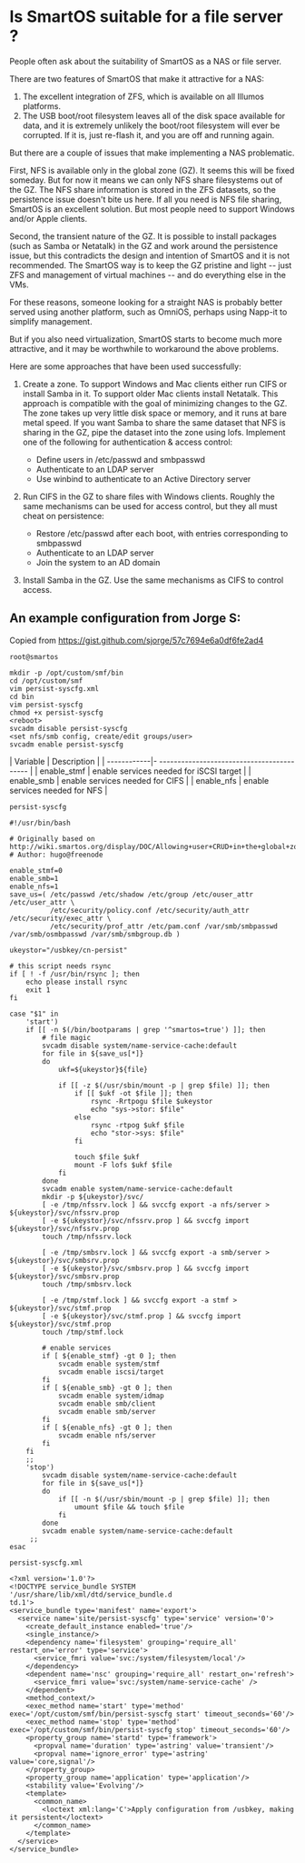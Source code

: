 <!-- markdownlint-disable no-trailing-punctuation line-length -->

# Is SmartOS suitable for a file server ?

People often ask about the suitability of SmartOS as a NAS or file
server.

There are two features of SmartOS that make it attractive for a NAS:

1. The excellent integration of ZFS, which is available on all
   Illumos platforms.
2. The USB boot/root filesystem leaves all of the disk space available
   for data, and it is extremely unlikely the boot/root filesystem will
   ever be corrupted. If it is, just re-flash it, and you are off and
   running again.

But there are a couple of issues that make implementing a NAS
problematic.

First, NFS is available only in the global zone (GZ). It seems this will
be fixed someday. But for now it means we can only NFS share filesystems
out of the GZ. The NFS share information is stored in the ZFS datasets,
so the persistence issue doesn't bite us here. If all you need is NFS
file sharing, SmartOS is an excellent solution. But most people need to
support Windows and/or Apple clients.

Second, the transient nature of the GZ. It is possible to install
packages (such as Samba or Netatalk) in the GZ and work around the
persistence issue, but this contradicts the design and intention of
SmartOS and it is not recommended. The SmartOS way is to keep the GZ
pristine and light -- just ZFS and management of virtual machines -- and
do everything else in the VMs.

For these reasons, someone looking for a straight NAS is probably better
served using another platform, such as OmniOS, perhaps using Napp-it to
simplify management.

But if you also need virtualization, SmartOS starts to become much more
attractive, and it may be worthwhile to workaround the above problems.

Here are some approaches that have been used successfully:

1. Create a zone. To support Windows and Mac clients either run CIFS or
   install Samba in it. To support older Mac clients install Netatalk.
   This approach is compatible with the goal of minimizing changes to
   the GZ. The zone takes up very little disk space or memory, and it
   runs at bare metal speed. If you want Samba to share the same
   dataset that NFS is sharing in the GZ, pipe the dataset into the
   zone using lofs. Implement one of the following for authentication &
   access control:
   - Define users in /etc/passwd and smbpasswd
   - Authenticate to an LDAP server
   - Use winbind to authenticate to an Active Directory server

2. Run CIFS in the GZ to share files with Windows clients. Roughly the
   same mechanisms can be used for access control, but they all must
   cheat on persistence:
   - Restore /etc/passwd after each boot, with entries corresponding
     to smbpasswd
   - Authenticate to an LDAP server
   - Join the system to an AD domain

3. Install Samba in the GZ. Use the same mechanisms as CIFS to
   control access.

## An example configuration from Jorge S:

Copied from <https://gist.github.com/sjorge/57c7694e6a0df6fe2ad4>

`root@smartos`

    mkdir -p /opt/custom/smf/bin
    cd /opt/custom/smf
    vim persist-syscfg.xml
    cd bin
    vim persist-syscfg
    chmod +x persist-syscfg
    <reboot>
    svcadm disable persist-syscfg
    <set nfs/smb config, create/edit groups/user>
    svcadm enable persist-syscfg

| Variable    | Description |
| ------------|- ------------------------------------------ |
| enable_stmf | enable services needed for iSCSI target |
| enable_smb  | enable services needed for CIFS |
| enable_nfs  | enable services needed for NFS |

`persist-syscfg`

    #!/usr/bin/bash

    # Originally based on http://wiki.smartos.org/display/DOC/Allowing+user+CRUD+in+the+global+zone
    # Author: hugo@freenode

    enable_stmf=0
    enable_smb=1
    enable_nfs=1
    save_us=( /etc/passwd /etc/shadow /etc/group /etc/ouser_attr /etc/user_attr \
              /etc/security/policy.conf /etc/security/auth_attr /etc/security/exec_attr \
              /etc/security/prof_attr /etc/pam.conf /var/smb/smbpasswd /var/smb/osmbpasswd /var/smb/smbgroup.db )

    ukeystor="/usbkey/cn-persist"

    # this script needs rsync
    if [ ! -f /usr/bin/rsync ]; then
        echo please install rsync
        exit 1
    fi

    case "$1" in
        'start')
        if [[ -n $(/bin/bootparams | grep '^smartos=true') ]]; then
            # file magic
            svcadm disable system/name-service-cache:default
            for file in ${save_us[*]}
            do
                ukf=${ukeystor}${file}

                if [[ -z $(/usr/sbin/mount -p | grep $file) ]]; then
                    if [[ $ukf -ot $file ]]; then
                        rsync -Rrtpogu $file $ukeystor
                        echo "sys->stor: $file"
                    else
                        rsync -rtpog $ukf $file
                        echo "stor->sys: $file"
                    fi

                    touch $file $ukf
                    mount -F lofs $ukf $file
                fi
            done
            svcadm enable system/name-service-cache:default
            mkdir -p ${ukeystor}/svc/
            [ -e /tmp/nfssrv.lock ] && svccfg export -a nfs/server > ${ukeystor}/svc/nfssrv.prop
            [ -e ${ukeystor}/svc/nfssrv.prop ] && svccfg import ${ukeystor}/svc/nfssrv.prop
            touch /tmp/nfssrv.lock

            [ -e /tmp/smbsrv.lock ] && svccfg export -a smb/server > ${ukeystor}/svc/smbsrv.prop
            [ -e ${ukeystor}/svc/smbsrv.prop ] && svccfg import ${ukeystor}/svc/smbsrv.prop
            touch /tmp/smbsrv.lock

            [ -e /tmp/stmf.lock ] && svccfg export -a stmf > ${ukeystor}/svc/stmf.prop
            [ -e ${ukeystor}/svc/stmf.prop ] && svccfg import ${ukeystor}/svc/stmf.prop
            touch /tmp/stmf.lock

            # enable services
            if [ ${enable_stmf} -gt 0 ]; then
                svcadm enable system/stmf
                svcadm enable iscsi/target
            fi
            if [ ${enable_smb} -gt 0 ]; then
                svcadm enable system/idmap
                svcadm enable smb/client
                svcadm enable smb/server
            fi
            if [ ${enable_nfs} -gt 0 ]; then
                svcadm enable nfs/server
            fi
        fi
        ;;
        'stop')
            svcadm disable system/name-service-cache:default
            for file in ${save_us[*]}
            do
                if [[ -n $(/usr/sbin/mount -p | grep $file) ]]; then
                    umount $file && touch $file
                fi
            done
            svcadm enable system/name-service-cache:default
         ;;
    esac

`persist-syscfg.xml`

    <?xml version='1.0'?>
    <!DOCTYPE service_bundle SYSTEM '/usr/share/lib/xml/dtd/service_bundle.d
    td.1'>
    <service_bundle type='manifest' name='export'>
      <service name='site/persist-syscfg' type='service' version='0'>
        <create_default_instance enabled='true'/>
        <single_instance/>
        <dependency name='filesystem' grouping='require_all' restart_on='error' type='service'>
          <service_fmri value='svc:/system/filesystem/local'/>
        </dependency>
        <dependent name='nsc' grouping='require_all' restart_on='refresh'>
          <service_fmri value='svc:/system/name-service-cache' />
        </dependent>
        <method_context/>
        <exec_method name='start' type='method' exec='/opt/custom/smf/bin/persist-syscfg start' timeout_seconds='60'/>
        <exec_method name='stop' type='method' exec='/opt/custom/smf/bin/persist-syscfg stop' timeout_seconds='60'/>
        <property_group name='startd' type='framework'>
          <propval name='duration' type='astring' value='transient'/>
          <propval name='ignore_error' type='astring' value='core,signal'/>
        </property_group>
        <property_group name='application' type='application'/>
        <stability value='Evolving'/>
        <template>
          <common_name>
            <loctext xml:lang='C'>Apply configuration from /usbkey, making it persistent</loctext>
          </common_name>
        </template>
      </service>
    </service_bundle>
